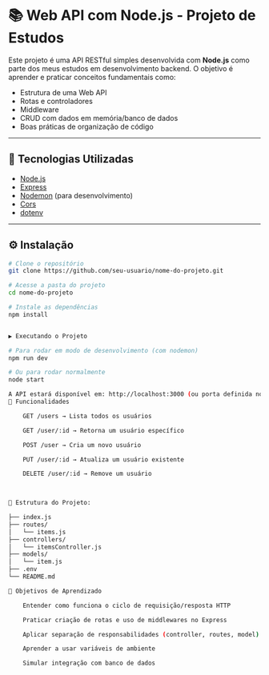 # 📚 Web API com Node.js - Projeto de Estudos

Este projeto é uma API RESTful simples desenvolvida com **Node.js** como parte dos meus estudos em desenvolvimento backend. O objetivo é aprender e praticar conceitos fundamentais como:

- Estrutura de uma Web API
- Rotas e controladores
- Middleware
- CRUD com dados em memória/banco de dados
- Boas práticas de organização de código

---

## 🚀 Tecnologias Utilizadas

- [Node.js](https://nodejs.org/)
- [Express](https://expressjs.com/)
- [Nodemon](https://github.com/remy/nodemon) (para desenvolvimento)
- [Cors](https://www.npmjs.com/package/cors)
- [dotenv](https://www.npmjs.com/package/dotenv)

---

## ⚙️ Instalação

```bash
# Clone o repositório
git clone https://github.com/seu-usuario/nome-do-projeto.git

# Acesse a pasta do projeto
cd nome-do-projeto

# Instale as dependências
npm install


▶️ Executando o Projeto

# Para rodar em modo de desenvolvimento (com nodemon)
npm run dev

# Ou para rodar normalmente
node start

A API estará disponível em: http://localhost:3000 (ou porta definida no .env)
📌 Funcionalidades

    GET /users → Lista todos os usuários

    GET /user/:id → Retorna um usuário específico

    POST /user → Cria um novo usuário

    PUT /user/:id → Atualiza um usuário existente

    DELETE /user/:id → Remove um usuário

    

📁 Estrutura do Projeto:

├── index.js
├── routes/
│   └── items.js
├── controllers/
│   └── itemsController.js
├── models/
│   └── item.js
├── .env
└── README.md

📖 Objetivos de Aprendizado

    Entender como funciona o ciclo de requisição/resposta HTTP

    Praticar criação de rotas e uso de middlewares no Express

    Aplicar separação de responsabilidades (controller, routes, model)

    Aprender a usar variáveis de ambiente

    Simular integração com banco de dados


